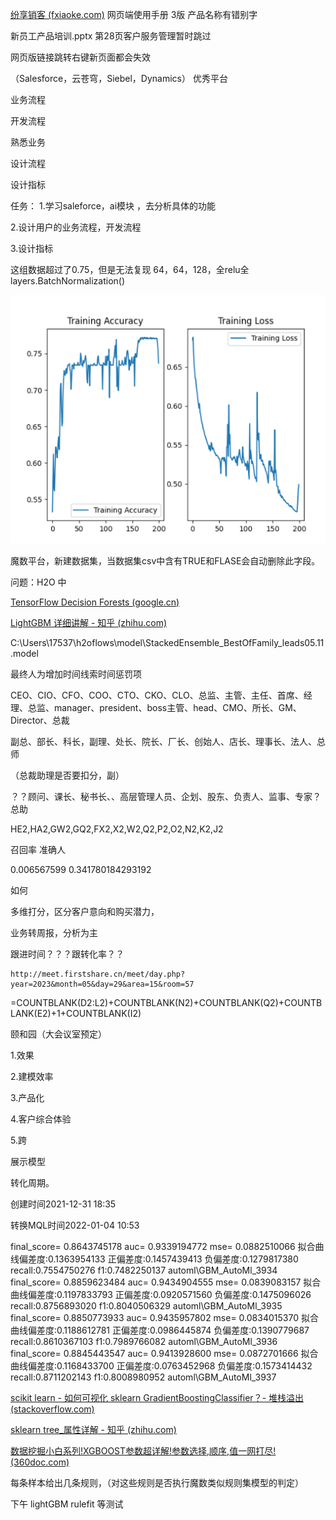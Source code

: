  [纷享销客 (fxiaoke.com)](https://www.fxiaoke.com/XV/UI/Home#netdisk)  网页端使用手册 3版 产品名称有错别字

新员工产品培训.pptx 第28页客户服务管理暂时跳过

网页版链接跳转右键新页面都会失效

 （Salesforce，云苍穹，Siebel，Dynamics） 优秀平台

业务流程

开发流程

熟悉业务

设计流程

设计指标



任务：
1.学习saleforce，ai模块 ，去分析具体的功能

2.设计用户的业务流程，开发流程

3.设计指标



这组数据超过了0.75，但是无法复现 64，64，128，全relu全layers.BatchNormalization()

![1683542878094](image/1683542878094.png)

魔数平台，新建数据集，当数据集csv中含有TRUE和FLASE会自动删除此字段。

问题：H2O 中





 [TensorFlow Decision Forests (google.cn)](https://tensorflow.google.cn/decision_forests?hl=zh-cn) 

 [LightGBM 详细讲解 - 知乎 (zhihu.com)](https://zhuanlan.zhihu.com/p/366952043) 

C:\Users\17537\h2oflows\model\StackedEnsemble_BestOfFamily_leads05.11.model



最终人为增加时间线索时间惩罚项

CEO、CIO、CFO、COO、CTO、CKO、CLO、总监、主管、主任、首席、经理、总监、manager、president、boss主管、head、CMO、所长、GM、Director、总裁

副总、部长、科长，副理、处长、院长、厂长、创始人、店长、理事长、法人、总师

（总裁助理是否要扣分，副）

？？顾问、课长、秘书长、、高层管理人员、企划、股东、负责人、监事、专家？总助

HE2,HA2,GW2,GQ2,FX2,X2,W2,Q2,P2,O2,N2,K2,J2

召回率  准确人

0.006567599 0.341780184293192

如何



多维打分，区分客户意向和购买潜力，

业务转周报，分析为主

跟进时间？？？跟转化率？？

```
http://meet.firstshare.cn/meet/day.php?year=2023&month=05&day=29&area=15&room=57
```

=COUNTBLANK(D2:L2)+COUNTBLANK(N2)+COUNTBLANK(Q2)+COUNTBLANK(E2)+1+COUNTBLANK(I2)

颐和园（大会议室预定）













1.效果

2.建模效率

3.产品化

4.客户综合体验

5.跨



展示模型

转化周期。



创建时间2021-12-31 18:35

转换MQL时间2022-01-04 10:53

final_score= 0.8643745178 auc= 0.9339194772  mse= 0.0882510066  拟合曲线偏差度:0.1363954133  正偏差度:0.1457439413  负偏差度:0.1279817380  recall:0.7554750276  f1:0.7482250137   automl\GBM_AutoMl_3934
final_score= 0.8859623484 auc= 0.9434904555  mse= 0.0839083157  拟合曲线偏差度:0.1197833793  正偏差度:0.0920571560  负偏差度:0.1475096026  recall:0.8756893020  f1:0.8040506329   automl\GBM_AutoMl_3935
final_score= 0.8850773933 auc= 0.9435957802  mse= 0.0834015370  拟合曲线偏差度:0.1188612781  正偏差度:0.0986445874  负偏差度:0.1390779687  recall:0.8610367103  f1:0.7989766082   automl\GBM_AutoMl_3936
final_score= 0.8845443547 auc= 0.9413928600  mse= 0.0872701666  拟合曲线偏差度:0.1168433700  正偏差度:0.0763452968  负偏差度:0.1573414432  recall:0.8711202143  f1:0.8008980952   automl\GBM_AutoMl_3937



 [scikit learn - 如何可视化 sklearn GradientBoostingClassifier？- 堆栈溢出 (stackoverflow.com)](https://stackoverflow.com/questions/44974360/how-to-visualize-an-sklearn-gradientboostingclassifier) 

 [sklearn tree_属性详解 - 知乎 (zhihu.com)](https://zhuanlan.zhihu.com/p/593758538?utm_id=0) 

 [数据挖掘小白系列!XGBOOST参数超详解!参数选择,顺序,值一网打尽! (360doc.com)](http://www.360doc.com/content/12/0121/07/35712332_1039370546.shtml) 

每条样本给出几条规则，（对这些规则是否执行魔数类似规则集模型的判定）



下午 lightGBM rulefit 等测试

